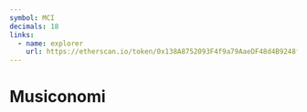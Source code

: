 ```yaml
---
symbol: MCI
decimals: 18
links:
  - name: explorer
    url: https://etherscan.io/token/0x138A8752093F4f9a79AaeDF48d4B9248fab93c9C
---
```


# Musiconomi
